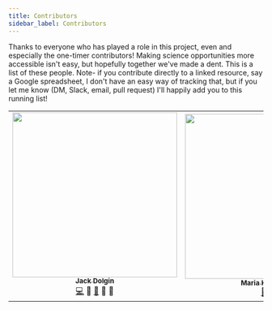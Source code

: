 ```yaml
---
title: Contributors
sidebar_label: Contributors
---
```


Thanks to everyone who has played a role in this project, even and especially the one-timer contributors! Making science opportunities more accessible isn't easy, but hopefully together we've made a dent. This is a list of these people. Note- if you contribute directly to a linked resource, say a Google spreadsheet, I don't have an easy way of tracking that, but if you let me know (DM, Slack, email, pull request) I'll happily add you to this running list!

<table>
  <tr>
    <td align="center"><a href="https://jackdolgin.org"><img src="https://avatars0.githubusercontent.com/u/29798528" width="325px;" alt=""/><br /><sub><b>Jack Dolgin</b></sub></a><br /><a href="https://github.com/Meta-Meta-Resources/Meta-Meta-Resources/commits?author=jackdolgin" title="Code">💻</a> <a title="Design">🎨</a> <a href="https://github.com/Meta-Meta-Resources/Meta-Meta-Resources/commits?author=jackdolgin" title="Documentation">📖</a> <a title="Ideas, Planning, & Feedback">🤔</a> <a title="Project Management">📆</a></td>
    <td align="center"><a href="https://github.com/maria-khoudary"><img src="https://avatars2.githubusercontent.com/u/55160213" width="325px;" alt=""/><br /><sub><b>Maria Khoudary</b></sub></a><br /><a href="https://meta-meta-resources.org/img/social-media-card.png" target="_blank" title="Design">🎨</a> <a title="Documentation">📖</a> </td>
  </tr>
</table>
